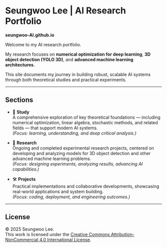# Seungwoo Lee | AI Research Portfolio
**seungwoo-AI.github.io**

Welcome to my AI research portfolio.

My research focuses on **numerical optimization for deep learning**, **3D object detection (YOLO 3D)**, and **advanced machine learning architectures**.

This site documents my journey in building robust, scalable AI systems through both theoretical studies and practical experiments.

---

## Sections

- 📖 **Study**  
  A comprehensive exploration of key theoretical foundations — including numerical optimization, linear algebra, stochastic methods, and related fields — that support modern AI systems.  
  *(Focus: learning, understanding, and deep critical analysis.)*

- 🔬 **Research**  
  Ongoing and completed experimental research projects, centered on developing and analyzing models for 3D object detection and other advanced machine learning problems.  
  *(Focus: designing experiments, analyzing results, advancing AI capabilities.)*

- 🛠️ **Projects**  
  Practical implementations and collaborative developments, showcasing real-world applications and system building.  
  *(Focus: coding, deployment, and engineering outcomes.)*

---

## License

© 2025 Seungwoo Lee.  
This work is licensed under the [Creative Commons Attribution-NonCommercial 4.0 International License](https://creativecommons.org/licenses/by-nc/4.0/).
